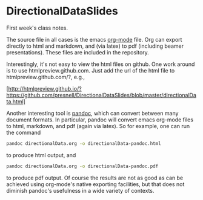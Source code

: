 # DirectionalDataSlides

First week's class notes.

The source file in all cases is the emacs
[org-mode](http://orgmode.org/) file.  Org can export directly to html
and markdown, and (via latex) to pdf (including beamer presentations).
These files are included in the repository.

Interestingly, it's not easy to view the html files on github.  One
work around is to use htmlpreview.github.com.  Just add the url of the
html file to htmlpreview.github.com/?, e.g.,

[http://htmlpreview.github.io/?https://github.com/presnell/DirectionalDataSlides/blob/master/directionalData.html]

Another interesting tool is [pandoc](http://pandoc.org/), which can
convert between many document formats.  In particular, pandoc will
convert emacs org-mode files to html, markdown, and pdf (again via
latex).  So for example, one can run the command
```sh
pandoc directionalData.org -o directionalData-pandoc.html
```
to produce html output, and
```sh
pandoc directionalData.org -o directionalData-pandoc.pdf
```
to produce pdf output.  Of course the results are not as good as can
be achieved using org-mode's native exporting facilities, but that
does not diminish pandoc's usefulness in a wide variety of contexts.

